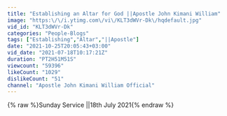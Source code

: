 ```yaml
---
title: "Establishing an Altar for God ||Apostle John Kimani William"
image: "https:\/\/i.ytimg.com\/vi\/KLT3dWVr-Dk\/hqdefault.jpg"
vid_id: "KLT3dWVr-Dk"
categories: "People-Blogs"
tags: ["Establishing","Altar","||Apostle"]
date: "2021-10-25T20:05:43+03:00"
vid_date: "2021-07-18T10:17:21Z"
duration: "PT2H51M51S"
viewcount: "59396"
likeCount: "1029"
dislikeCount: "51"
channel: "Apostle John Kimani William Official"
---
```

{% raw %}Sunday Service ||18th July 2021{% endraw %}
